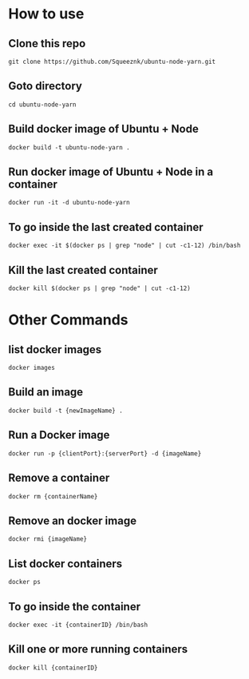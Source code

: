 # How to use

## Clone this repo
```
git clone https://github.com/Squeeznk/ubuntu-node-yarn.git
```
## Goto directory
```
cd ubuntu-node-yarn
```

## Build docker image of Ubuntu + Node
```
docker build -t ubuntu-node-yarn .
```

## Run docker image of Ubuntu + Node in a container
```
docker run -it -d ubuntu-node-yarn
```

## To go inside the last created container
```
docker exec -it $(docker ps | grep "node" | cut -c1-12) /bin/bash
```

## Kill the last created container
```
docker kill $(docker ps | grep "node" | cut -c1-12)
```

# Other Commands


## list docker images
```
docker images
```

## Build an image
```
docker build -t {newImageName} .
```

## Run a Docker image
```
docker run -p {clientPort}:{serverPort} -d {imageName}
```

## Remove a container
```
docker rm {containerName}
```

## Remove an docker image
```
docker rmi {imageName}
```

## List docker containers
```
docker ps
```

## To go inside the container
```
docker exec -it {containerID} /bin/bash
```

## Kill one or more running containers
```
docker kill {containerID}
```
